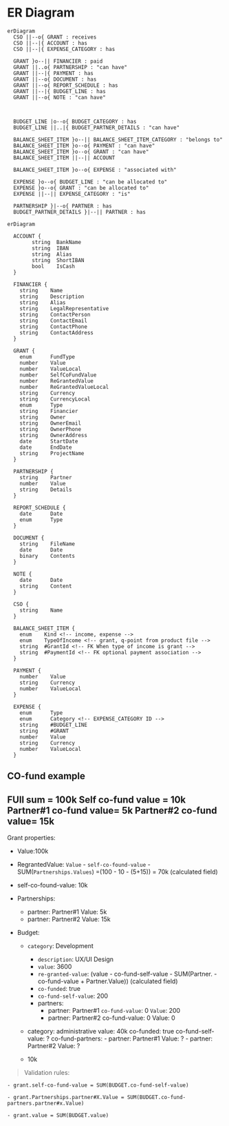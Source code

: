 # ER Diagram

```mermaid
erDiagram
  CSO ||--o{ GRANT : receives
  CSO ||--|{ ACCOUNT : has
  CSO ||--|{ EXPENSE_CATEGORY : has
  
  GRANT }o--|| FINANCIER : paid
  GRANT ||..o{ PARTNERSHIP : "can have"
  GRANT ||--|{ PAYMENT : has
  GRANT ||--o{ DOCUMENT : has
  GRANT ||--o{ REPORT_SCHEDULE : has
  GRANT ||--|{ BUDGET_LINE : has
  GRANT ||--o{ NOTE : "can have"
  
  

  BUDGET_LINE |o--o{ BUDGET_CATEGORY : has
  BUDGET_LINE ||..|{ BUDGET_PARTNER_DETAILS : "can have"

  BALANCE_SHEET_ITEM }o--|| BALANCE_SHEET_ITEM_CATEGORY : "belongs to"
  BALANCE_SHEET_ITEM }o--o{ PAYMENT : "can have"
  BALANCE_SHEET_ITEM }o--o{ GRANT : "can have"
  BALANCE_SHEET_ITEM ||--|| ACCOUNT

  BALANCE_SHEET_ITEM }o--o{ EXPENSE : "associated with"
  
  EXPENSE }o--o{ BUDGET_LINE : "can be allocated to"
  EXPENSE }o--o{ GRANT : "can be allocated to"
  EXPENSE ||--|| EXPENSE_CATEGORY : "is"

  PARTNERSHIP }|--o{ PARTNER : has
  BUDGET_PARTNER_DETAILS }|--|| PARTNER : has

```

```mermaid
erDiagram

  ACCOUNT {
        string  BankName
        string  IBAN
        string  Alias
        string  ShortIBAN
        bool    IsCash
  }

  FINANCIER {
    string    Name
    string    Description
    string    Alias
    string    LegalRepresentative
    string    ContactPerson
    string    ContactEmail
    string    ContactPhone
    string    ContactAddress
  }

  GRANT {
    enum      FundType
    number    Value
    number    ValueLocal
    number    SelfCoFundValue
    number    ReGrantedValue
    number    ReGrantedValueLocal
    string    Currency
    string    CurrencyLocal
    enum      Type
    string    Financier
    string    Owner
    string    OwnerEmail
    string    OwnerPhone
    string    OwnerAddress
    date      StartDate
    date      EndDate
    string    ProjectName
  }

  PARTNERSHIP {
    string    Partner
    number    Value
    string    Details
  }

  REPORT_SCHEDULE {
    date      Date
    enum      Type
  }

  DOCUMENT {
    string    FileName
    date      Date
    binary    Contents
  }

  NOTE {
    date      Date
    string    Content
  }

  CSO {
    string    Name
  }

  BALANCE_SHEET_ITEM {
    enum    Kind <!-- income, expense -->
    enum    TypeOfIncome <!-- grant, q-point from product file -->
    string  #GrantId <!-- FK When type of income is grant -->
    string  #PaymentId <!-- FK optional payment association -->
  }

  PAYMENT {
    number    Value
    string    Currency
    number    ValueLocal
  }

  EXPENSE {
    enum      Type
    enum      Category <!-- EXPENSE_CATEGORY ID -->
    string    #BUDGET_LINE
    string    #GRANT
    number    Value
    string    Currency
    number    ValueLocal
  }
```

CO-fund example
---
FUll sum = 100k
Self co-fund value = 10k
Partner#1 co-fund value= 5k
Partner#2 co-fund value= 15k
--- 
Grant properties:
- Value:100k
- RegrantedValue: `Value` - `self-co-found-value` - SUM(`Partnerships.Values`) 
    =(100 - 10 - (5+15)) = 70k (calculated field)
- self-co-found-value: 10k
- Partnerships:
    - partner: Partner#1
      Value: 5k
    - partner: Partner#2
      Value: 15k

- Budget:
    - `category`: Development
        - `description`: UX/UI Design
        - `value`: 3600
        - `re-granted-value`: (value - co-fund-self-value - SUM(Partner.  - co-fund-value + Partner.Value)) (calculated field)
        - `co-funded`: true
        - `co-fund-self-value`: 200
        - partners:
            - partner: Partner#1
              `co-fund-value`: 0
              `Value`: 200
            - partner: Partner#2
              co-fund-value: 0
              Value: 0       

  - category: administrative
    value: 40k
    co-funded: true
    co-fund-self-value: ?
    co-fund-partners:
        - partner: Partner#1
          Value: ?
        - partner: Partner#2
          Value: ?

  - 10k

> Validation rules:

    - grant.self-co-fund-value = SUM(BUDGET.co-fund-self-value)

    - grant.Partnerships.partner#X.Value = SUM(BUDGET.co-fund-partners.partner#x.Value)

    - grant.value = SUM(BUDGET.value)
